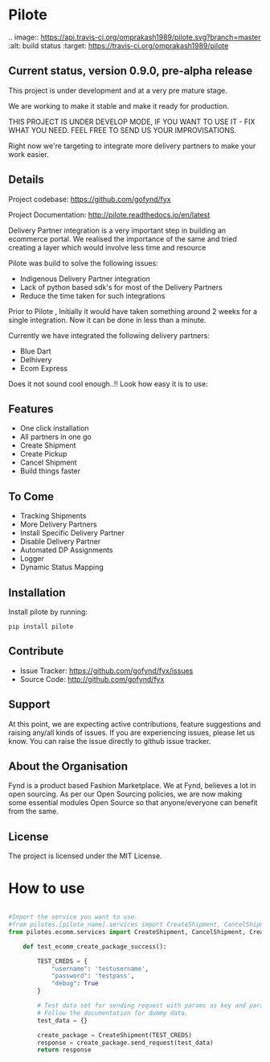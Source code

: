 Pilote
======
.. image:: https://api.travis-ci.org/omprakash1989/pilote.svg?branch=master
   :alt: build status
   :target: https://travis-ci.org/omprakash1989/pilote



Current status, version 0.9.0, pre-alpha release
------------------------------------------------

This project is under development and at a very pre mature stage.

We are working to make it stable and make it ready for production.

THIS PROJECT IS UNDER DEVELOP MODE, IF YOU WANT TO USE IT -
FIX WHAT YOU NEED. FEEL FREE TO SEND US YOUR IMPROVISATIONS.

Right now we're targeting to integrate more delivery
partners to make your work easier.

Details
-------

Project codebase: <https://github.com/gofynd/fyx>

Project Documentation: <http://pilote.readthedocs.io/en/latest>


Delivery Partner integration is a very important step in building an ecommerce portal.
We realised the importance of the same and tried creating a layer which would involve less time and resource

Pilote was build to solve the following issues:

- Indigenous Delivery Partner integration
- Lack of python based sdk's for most of the Delivery Partners
- Reduce the time taken for such integrations

Prior to Pilote , Initially it would have taken something around 2 weeks for a single integration.
Now it can be done in less than a minute.




Currently we have integrated the following delivery partners:

- Blue Dart
- Delhivery
- Ecom Express

Does it not sound cool enough..!!
Look how easy it is to use:


Features
--------

- One click installation
- All partners in one go
- Create Shipment
- Create Pickup
- Cancel Shipment
- Build things faster


To Come
-------

- Tracking Shipments
- More Delivery Partners
- Install Specific Delivery Partner
- Disable Delivery Partner
- Automated DP Assignments
- Logger
- Dynamic Status Mapping


Installation
------------

Install pilote by running:

    pip install pilote

Contribute
----------

- Issue Tracker: https://github.com/gofynd/fyx/issues
- Source Code: http://github.com/gofynd/fyx

Support
-------
At this point, we are expecting active contributions, feature suggestions
and raising  any/all kinds of issues.
If you are experiencing issues, please let us know.
You can raise the issue directly to github issue tracker.

About the Organisation
----------------------
Fynd is a product based Fashion Marketplace.
We at Fynd, believes a lot in open sourcing. As per our Open Sourcing policies, we are now making some essential modules Open Source so that anyone/everyone can benefit from the same.

License
-------

The project is licensed under the MIT License.


How to use
==========
```python

#Import the service you want to use.
#from pilotes.[pilote_name].services import CreateShipment, CancelShipment, CreatePickup
from pilotes.ecomm.services import CreateShipment, CancelShipment, CreatePickup

    def test_ecomm_create_package_success():

        TEST_CREDS = {
            "username": 'testusername',
            "password": 'testpass',
            "debug": True
        }

        # Test data set for sending request with params as key and param value as value.
        # Follow the documentation for dummy data.
        test_data = {}

        create_package = CreateShipment(TEST_CREDS)
        response = create_package.send_request(test_data)
        return response

```

